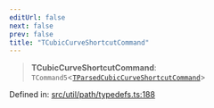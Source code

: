 ```yaml
---
editUrl: false
next: false
prev: false
title: "TCubicCurveShortcutCommand"
---
```


> **TCubicCurveShortcutCommand**: `TCommand5`\<[`TParsedCubicCurveShortcutCommand`](/api/namespaces/util/type-aliases/tparsedcubiccurveshortcutcommand/)\>

Defined in: [src/util/path/typedefs.ts:188](https://github.com/fabricjs/fabric.js/blob/8748628df7e9de00ba77413bfc3ad9e9fe9d4f30/src/util/path/typedefs.ts#L188)
